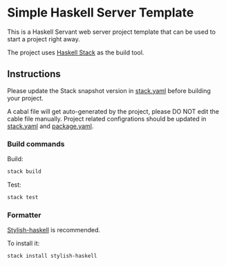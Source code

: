 # Simple Haskell Server Template
This is a Haskell Servant web server project template that can be used to start a project right away.

The project uses [Haskell Stack] as the build tool.
## Instructions
Please update the Stack snapshot version in [stack.yaml] before building your project.

A cabal file will get auto-generated by the project, please DO NOT edit the cable file manually. Project related configrations should be updated in [stack.yaml](stack.yaml) and [package.yaml](package.yaml).

### Build commands
Build:
```sh
stack build
```

Test:
```sh
stack test
```

### Formatter
[Stylish-haskell] is recommended.

To install it:
```sh
stack install stylish-haskell
```

[Haskell Stack]: https://docs.haskellstack.org/en/stable/README/
[stack.yaml]: https://github.com/bjing/simple-servant-server/blob/main/stack.yaml#L20
[Stylish-haskell]: https://github.com/haskell/stylish-haskell

